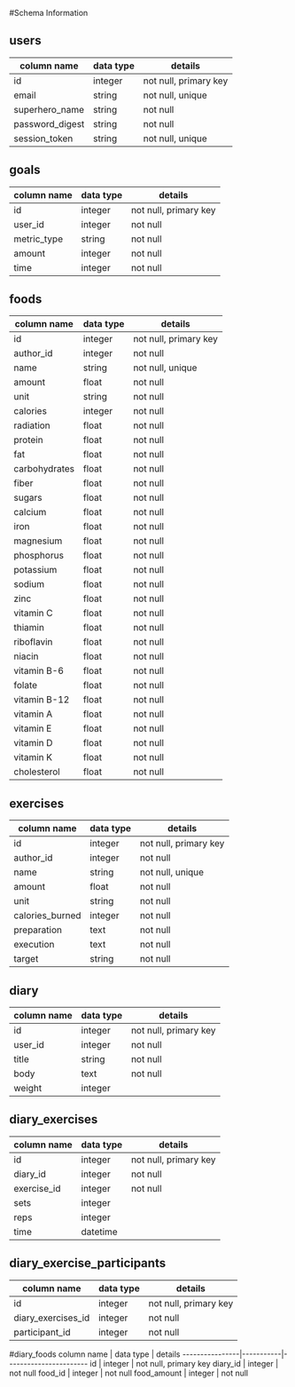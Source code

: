 #Schema Information

## users
column name     | data type | details
----------------|-----------|-----------------------
id              | integer   | not null, primary key
email           | string    | not null, unique
superhero_name  | string    | not null
password_digest | string    | not null
session_token   | string    | not null, unique

## goals
column name     | data type | details
----------------|-----------|-----------------------
id              | integer   | not null, primary key
user_id         | integer   | not null
metric_type     | string    | not null
amount          | integer   | not null
time            | integer   | not null

## foods
column name     | data type | details
----------------|-----------|-----------------------
id              | integer   | not null, primary key
author_id				| integer		|	not null
name            | string    | not null, unique
amount					| float			| not null
unit						| string    | not null
calories        | integer   | not null
radiation       | float   	| not null
protein					|	float			| not null
fat							| float			| not null
carbohydrates		| float 		| not null
fiber						| float			| not null
sugars					| float			| not null
calcium					| float			| not null
iron						| float			| not null
magnesium				| float			| not null
phosphorus			| float			| not null
potassium				| float			| not null
sodium					| float			| not null
zinc						| float			| not null
vitamin C				| float			| not null
thiamin					| float			| not null
riboflavin			| float			|	not null
niacin					| float			| not null
vitamin B-6			|	float			| not null
folate					| float			| not null
vitamin B-12		| float			| not null
vitamin A				| float			| not null
vitamin E				|	float			| not null
vitamin D				| float			| not null
vitamin K				| float			| not null
cholesterol			| float			| not null

## exercises
column name     | data type | details
----------------|-----------|-----------------------
id              | integer   | not null, primary key
author_id				| integer		| not null
name            | string    | not null, unique
amount					| float			| not null
unit						|	string		| not null	
calories_burned | integer   | not null
preparation			| text			| not null
execution				| text			| not null
target					| string		| not null

## diary
column name     | data type | details
----------------|-----------|-----------------------
id              | integer   | not null, primary key
user_id         | integer   | not null
title           | string    | not null
body            | text      | not null
weight          | integer   |

## diary_exercises
column name     | data type | details
----------------|-----------|-----------------------
id              | integer   | not null, primary key
diary_id        | integer   | not null
exercise_id     | integer   | not null
sets            | integer   |
reps            | integer   |
time            | datetime  |

## diary_exercise_participants
column name         | data type | details
--------------------|-----------|-----------------------
id                  | integer   | not null, primary key
diary_exercises_id  | integer   | not null
participant_id      | integer   | not null

#diary_foods
column name     | data type | details
----------------|-----------|-----------------------
id              | integer   | not null, primary key
diary_id        | integer   | not null
food_id         | integer   | not null
food_amount     | integer   | not null
